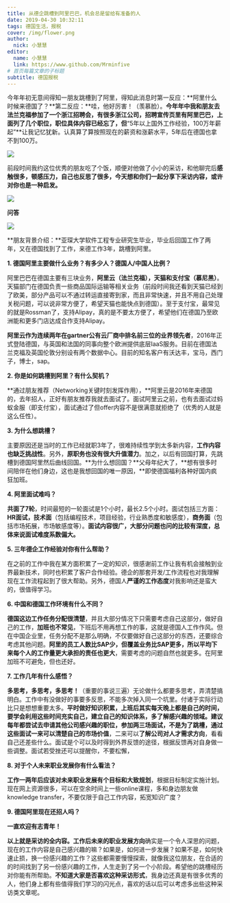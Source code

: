 ```yaml
---
title: 从德企跳槽到阿里巴巴，机会总是留给有准备的人
date: 2019-04-30 10:32:11
tags: 德国生活，报税
cover: /img/flower.png
author: 
  nick: 小慧慧
editor:
  name: 小慧慧
  link: https://www.github.com/Mrminfive
# 首页每篇文章的子标题
subtitle: 德国报税
---
```


今年年初无意间得知一朋友跳槽到了阿里，得知此消息时第一反应：**阿里什么时候来德国了？**第二反应：**哇，他好厉害！（羡慕脸）。**今年年中我和朋友去法兰克福参加了一个浙江招聘会，有很多浙江公司，招聘宣传页里有阿里巴巴，上面列了几个职位，职位具体内容已经忘了，但**“5年以上国外工作经验，100万年薪起”**让我记忆犹新。认真算了算按照现在的薪资和涨薪水平，5年后在德国也拿不到100万。

![](https://mmbiz.qpic.cn/mmbiz_jpg/rW3MWnUicJ7eZ5Ua3ZgPQTxOiawlsZBEuhEibYPmlLaXvI1x3qe2NyicWyuZ2OIY6bjrpzF1lWcHWAc9RTkmHAhkHQ/640?wx_fmt=jpeg)

  

前段时间我约这位优秀的朋友吃了个饭，顺便对他做了小小的采访，和他聊完后**感触很多，顿感压力，自己也反思了很多，今天想和你们一起分享下采访内容，或许对你也是一种启发。**  

  

![](https://mmbiz.qpic.cn/mmbiz_png/rW3MWnUicJ7eZ5Ua3ZgPQTxOiawlsZBEuh5QKssmfC6GmriaHUcUwz3WnbD6tflpOrRsLdyiaca3n0r07z5TiciaXwxA/640?wx_fmt=png)

**问答**

![](https://mmbiz.qpic.cn/mmbiz_png/rW3MWnUicJ7eZ5Ua3ZgPQTxOiawlsZBEuhbFFvqbLoX1Fm8uzyS3GxteFcaTjw35esdTqKib7fUZibiau6tmI2N1yzg/640?wx_fmt=png)

  

**朋友背景介绍：**亚琛大学软件工程专业研究生毕业，毕业后回国工作了两年，又在德国找到了工作，来德工作3年，跳槽到阿里。

  

**1\. 德国阿里主要做什么业务？有多少人？德国人/中国人比例？**

阿里巴巴在德国主要有三块业务，**阿里云（法兰克福），天猫和支付宝（慕尼黑）**。天猫部门在德国负责一些商品国际运输等相关业务（前段时间我还看到天猫已经到了欧美，部分产品可以不通过转运直接寄到家，而且非常快速，并且不用自己处理关税问题，可以说非常方便了，希望天猫也能快点到德国）。至于支付宝，最常见的就是Rossman了，支持Alipay，真的是不要太方便了，希望他们在德国乃至欧洲能和更多门店达成合作支持Alipay。

  

**阿里云作为连续两年在gartner公有云厂商中排名前三位的业界领先者**，2016年正式登陆德国，与英国和法国的同事向整个欧洲提供底层IaaS服务。目前在德国法兰克福及英国伦敦分别设有两个数据中心。目前的知名客户有沃达丰，宝马，西门子，博士，sap。

**2\. 你是如何跳槽到阿里？有什么契机？**

**通过朋友推荐（Networking关键时刻发挥作用），**阿里云是2016年来德国的，去年招人，正好有朋友推荐我就去面试了。面试阿里云之前，也有去面试过蚂蚁金服（即支付宝），面试通过了但offer内容不是很满意就拒绝了（优秀的人就是这么任性）。

**3\. 为什么想跳槽？**

主要原因还是当时的工作已经就职3年了，很难持续性学到太多新内容，**工作内容也缺乏挑战性**。另外，**原职务也没有很大升值潜力**。加之，以后有回国打算，先跳槽到德国阿里然后曲线回国。**为什么想回国？**父母年纪大了，**想有很多时间陪伴在他们身边，这也是我想回国的唯一原因，**即使德国福利各种好国内疯狂加班。

**4\. 阿里面试难吗？**

  

**共面了7轮**，时间最短的一轮面试是1个小时，最长2.5个小时。面试包括三方面：**HR面试，技术面**（包括编程技术，项目经验，行业熟悉度和敏感度），**商务面**（包括市场拓展，市场敏感度等）。**面试内容很广，大部分问题也问的比较有深度，总体来说面试难度系数偏大。**  
  
**5\. 三年德企工作经验对你有什么帮助？**

  

在之前的工作中我在某方面积累了一定的知识，很感谢前工作让我有机会接触到业界最新技术，同时也积累了客户合作经验。德企的那套开发/工作流程也对我理解现在工作流程起到了很大帮助。另外，德国人**严谨的工作态度**对我影响还是蛮大的，很值得学习。

  

**6\. 中国和德国工作环境有什么不同？**

  

**德国这边工作任务分配很清楚**，并且大部分情况下只需要考虑自己这部分，做好自己的工作，**加班也不常见**，下班后不用再想工作的事，这就是德国人工作作风。但在中国企业里，任务分配不是那么明确，不仅要做好自己这部分的东西，还要综合考虑其他问题。**阿里的员工人数比SAP少，但覆盖业务比SAP更多，所以平均下来每个人的工作量更大承担的责任也更大**，需要考虑的问题自然也就更多。在阿里加班不可避免，但也还好。  

**7\. 工作几年有什么感悟？**

**多思考，多思考，多思考！**（重要的事说三遍）无论做什么都要多思考，弄清楚搞明白。工作中有没做好的事要多反思，不能多次掉入同一个坑里。付诸于实际行动比只是想想重要太多。**平时做好知识积累，**上班后其实每天晚上都是自己的时间，要学会利用这些时间充实自己，建立自己的知识体系，多了解感兴趣的领域。**建议每年都尝试去申请其他公司感兴趣的职位**，参加两三场面试，不是为了跳槽，通过这些面试一来可以**清楚自己的市场价值**，二来可以**了解公司对人才需求方向**，看看自己还差些什么。面试是个可以及时得到外界反馈的途径，根据反馈再对自身做一些调整。面试若受挫还可以提醒你，不要松懈，

**8\. 对于个人未来职业发展你有什么看法？**

**工作一两年后应该对未来职业发展有个目标和大致规划**，根据目标制定实施计划。现在网上资源很多，可以在空余时间上一些online课程，多和身边朋友做knowledge transfer，不要仅限于自己工作内容，拓宽知识广度？

**9\. 德国阿里现在还招人吗？**

**一直欢迎有志青年！**

  

**以上就是采访的全内容。**工作后**未来的职业发展方向**确实是一个令人深思的问题，现在的工作内容是自己感兴趣的嘛？如果是，如何进一步发展？如果不是，如何快速止损，换一份感兴趣的工作？这些都需要慢慢探索，就像我这位朋友，在合适的的时间找到了另一份感兴趣的工作，人生走到了另一个小阶段。希望他的跳槽经历对你能有所帮助。**不知道大家是否喜欢这种采访形式**，我身边还真是有很多优秀的人，他们身上都有些值得我们学习的闪光点，喜欢的话以后可以考虑多出些这种采访类文章呢。